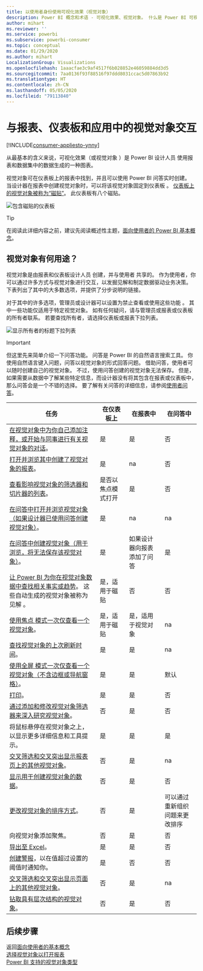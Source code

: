 ```yaml
---
title: 以使用者身份使用可视化效果（视觉对象）
description: Power BI 概念和术语 - 可视化效果、视觉对象。 什么是 Power BI 可视化效果、视觉对象。
author: mihart
ms.reviewer: ''
ms.service: powerbi
ms.subservice: powerbi-consumer
ms.topic: conceptual
ms.date: 01/29/2020
ms.author: mihart
LocalizationGroup: Visualizations
ms.openlocfilehash: 1aaacfae3c9af4517f6b028852e46059884dd3d5
ms.sourcegitcommit: 7aa0136f93f88516f97ddd8031ccac5d07863b92
ms.translationtype: HT
ms.contentlocale: zh-CN
ms.lasthandoff: 05/05/2020
ms.locfileid: "79113840"
---
```

# <a name="interact-with-visuals-in-reports-dashboards-and-apps"></a>与报表、仪表板和应用中的视觉对象交互

[!INCLUDE[consumer-appliesto-ynny](../includes/consumer-appliesto-ynny.md)]

从最基本的含义来说，可视化效果（或视觉对象  ）是 Power BI 设计人员  使用报表和数据集中的数据生成的一种图表。 

视觉对象可在仪表板上的报表中找到，并且可以使用 Power BI 问答实时创建。 当设计器在报表中创建视觉对象时，可以将该视觉对象固定到仪表板  。 [仪表板上的视觉对象被称为“磁贴”](end-user-tiles.md)。 此仪表板有八个磁贴。 

![包含磁贴的仪表板](media/end-user-visualizations/power-bi-dashboard.png)

> [!TIP]
> 在阅读此详细内容之前，建议先阅读概述性主题，[面向使用者的 Power BI 基本概念](end-user-basic-concepts.md)。

## <a name="what-can-i-do-with-visuals"></a>视觉对象有何用途？

视觉对象是由报表和仪表板设计人员  创建，并与使用者  共享的。 作为使用者，你可以通过许多方式与视觉对象进行交互，以发掘见解和制定数据驱动业务决策。 下表列出了其中的大多数选项，并提供了分步说明的链接。

对于其中的许多选项，管理员或设计器可以设置为禁止查看或使用这些功能  。 其中一些功能仅适用于特定视觉对象。  如有任何疑问，请与管理员或报表或仪表板的所有者联系。 若要查找所有者，请选择仪表板或报表下拉列表。 

![显示所有者的标题下拉列表](media/end-user-visualizations/power-bi-owner.png)


> [!IMPORTANT]
> 但这里先来简单介绍一下问答功能。 问答是 Power BI 的自然语言搜索工具。 你使用自然语言键入问题，问答以视觉对象的形式回答问题。 借助问答，使用者可以随时创建自己的视觉对象。 不过，使用问答创建的视觉对象无法保存。 但是，如果需要从数据中了解某些特定信息，而设计器没有将其包含在报表或仪表板中，那么问答会是一个不错的选择。 要了解有关问答的详细信息，请参阅[使用者问答](end-user-q-and-a.md)。



|任务  |在仪表板上  |在报表中  | 在问答中
|---------|---------|---------|--------|
|[在视觉对象中为你自己添加注释，或开始与同事进行有关视觉对象的对话](end-user-comment.md)。     |  是       |   是      |  否  |
|[打开并浏览其中创建了视觉对象的报表](end-user-tiles.md)。     |    是     |   na      |  否 |
|[查看影响视觉对象的筛选器和切片器的列表](end-user-report-filter.md)。     |    是否以焦点模式打开     |   是      |  否 |
|[在问答中打开并浏览视觉对象（如果设计器已使用问答创建视觉对象）](end-user-q-and-a.md)。     |   是      |   na      |  na  |
|[在问答中创建视觉对象（用于浏览，将无法保存该视觉对象）](end-user-q-and-a.md)。     |   是      |   如果设计器向报表添加了问答      |  是  |
|[让 Power BI 为你在视觉对象数据中查找相关事实或趋势](end-user-insights.md)。  这些自动生成的视觉对象被称为见解  。     |    是，适用于磁贴    |  否       | 否   |
|[使用焦点  模式一次仅查看一个视觉对象](end-user-focus.md)。     | 是，适用于磁贴        |   是，适用于视觉对象      | na  |
|[查找视觉对象的上次刷新时间](end-user-fresh.md)。     |  是       |    是     | na  |
|[使用全屏  模式一次仅查看一个视觉对象（不含边框或导航窗格）](end-user-focus.md)。     |   是      |  是       | 默认  |
|[打印](end-user-print.md)。     |  是       |   是      | 否  |
|[通过添加和修改视觉对象筛选器来深入研究视觉对象](end-user-report-filter.md)。     |    否     |   是      | 否  |
|将鼠标悬停在视觉对象之上，以显示更多详细信息和工具提示。     |    是     |   是      | 是  |
|[交叉筛选和交叉突出显示报表页上的其他视觉对象](end-user-interactions.md)。    |   否      |   是      | na  |
|[显示用于创建视觉对象的数据](end-user-show-data.md)。     |  否       |   是      | 否  |
| [更改视觉对象的排序方式](end-user-change-sort.md)。 | 否  | 是  | 可以通过重新组织问题来更改排序  |
| 向视觉对象添加聚焦。 | 否  | 是  |  否 |
| [导出至 Excel](end-user-export.md)。 | 是 | 是 | 否|
| [创建警报](end-user-alerts.md)，以在值超过设置的阈值时通知你。  | 是  | 否  | 否 |
| [交叉筛选和交叉突出显示页面上的其他视觉对象](end-user-report-filter.md)。  | 否      | 是  | na |
| [钻取具有层次结构的视觉对象](end-user-drill.md)。  | 否  | 是   | 否 |

## <a name="next-steps"></a>后续步骤
返回[面向使用者的基本概念](end-user-basic-concepts.md)    
[选择视觉对象以打开报表](end-user-report-open.md)    
[Power BI 支持的视觉对象类型](end-user-visual-type.md)